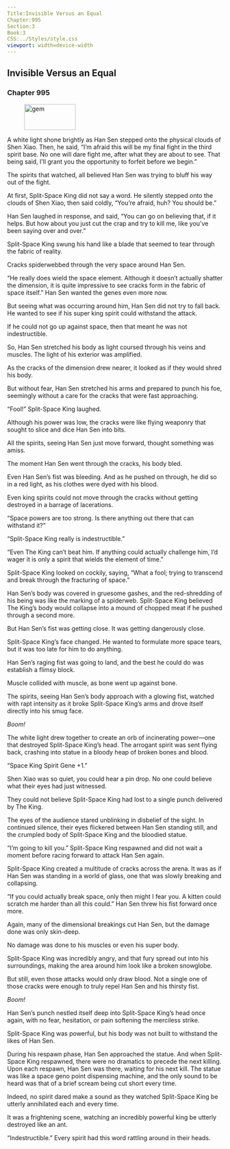```yaml
---
Title:Invisible Versus an Equal 
Chapter:995 
Section:3 
Book:3 
CSS:../Styles/style.css 
viewport: width=device-width
---
```

  
## Invisible Versus an Equal
### Chapter 995
  
<figure>
	<img src="../Images/gem.gif" alt="gem" id="gem" width="120" height="60" />
</figure>
  

  
A white light shone brightly as Han Sen stepped onto the physical clouds of Shen Xiao. Then, he said, “I’m afraid this will be my final fight in the third spirit base. No one will dare fight me, after what they are about to see. That being said, I’ll grant you the opportunity to forfeit before we begin.”

The spirits that watched, all believed Han Sen was trying to bluff his way out of the fight.

At first, Split-Space King did not say a word. He silently stepped onto the clouds of Shen Xiao, then said coldly, “You’re afraid, huh? You should be.”

Han Sen laughed in response, and said, “You can go on believing that, if it helps. But how about you just cut the crap and try to kill me, like you’ve been saying over and over.”

Split-Space King swung his hand like a blade that seemed to tear through the fabric of reality.

Cracks spiderwebbed through the very space around Han Sen.

“He really does wield the space element. Although it doesn’t actually shatter the dimension, it is quite impressive to see cracks form in the fabric of space itself.” Han Sen wanted the genes even more now.

But seeing what was occurring around him, Han Sen did not try to fall back. He wanted to see if his super king spirit could withstand the attack.

If he could not go up against space, then that meant he was not indestructible.

So, Han Sen stretched his body as light coursed through his veins and muscles. The light of his exterior was amplified.

As the cracks of the dimension drew nearer, it looked as if they would shred his body.

But without fear, Han Sen stretched his arms and prepared to punch his foe, seemingly without a care for the cracks that were fast approaching.

“Fool!” Split-Space King laughed.

Although his power was low, the cracks were like flying weaponry that sought to slice and dice Han Sen into bits.

All the spirits, seeing Han Sen just move forward, thought something was amiss.

The moment Han Sen went through the cracks, his body bled.

Even Han Sen’s fist was bleeding. And as he pushed on through, he did so in a red light, as his clothes were dyed with his blood.

Even king spirits could not move through the cracks without getting destroyed in a barrage of lacerations.

“Space powers are too strong. Is there anything out there that can withstand it?”

“Split-Space King really is indestructible.”

“Even The King can’t beat him. If anything could actually challenge him, I’d wager it is only a spirit that wields the element of time.”

Split-Space King looked on cockily, saying, “What a fool; trying to transcend and break through the fracturing of space.”

Han Sen’s body was covered in gruesome gashes, and the red-shredding of his being was like the marking of a spiderweb. Split-Space King believed The King’s body would collapse into a mound of chopped meat if he pushed through a second more.

But Han Sen’s fist was getting close. It was getting dangerously close.

Split-Space King’s face changed. He wanted to formulate more space tears, but it was too late for him to do anything.

Han Sen’s raging fist was going to land, and the best he could do was establish a flimsy block.

Muscle collided with muscle, as bone went up against bone.

The spirits, seeing Han Sen’s body approach with a glowing fist, watched with rapt intensity as it broke Split-Space King’s arms and drove itself directly into his smug face.

*Boom!*

The white light drew together to create an orb of incinerating power—one that destroyed Split-Space King’s head. The arrogant spirit was sent flying back, crashing into statue in a bloody heap of broken bones and blood.

“Space King Spirit Gene +1.”

Shen Xiao was so quiet, you could hear a pin drop. No one could believe what their eyes had just witnessed.

They could not believe Split-Space King had lost to a single punch delivered by The King.

The eyes of the audience stared unblinking in disbelief of the sight. In continued silence, their eyes flickered between Han Sen standing still, and the crumpled body of Split-Space King and the bloodied statue.

“I’m going to kill you.” Split-Space King respawned and did not wait a moment before racing forward to attack Han Sen again.

Split-Space King created a multitude of cracks across the arena. It was as if Han Sen was standing in a world of glass, one that was slowly breaking and collapsing.

“If you could actually break space, only then might I fear you. A kitten could scratch me harder than all this could.” Han Sen threw his fist forward once more.

Again, many of the dimensional breakings cut Han Sen, but the damage done was only skin-deep.

No damage was done to his muscles or even his super body.

Split-Space King was incredibly angry, and that fury spread out into his surroundings, making the area around him look like a broken snowglobe.

But still, even those attacks would only draw blood. Not a single one of those cracks were enough to truly repel Han Sen and his thirsty fist.

*Boom!*

Han Sen’s punch nestled itself deep into Split-Space King’s head once again, with no fear, hesitation, or pain softening the merciless strike.

Split-Space King was powerful, but his body was not built to withstand the likes of Han Sen.

During his respawn phase, Han Sen approached the statue. And when Split-Space King respawned, there were no dramatics to precede the next killing. Upon each respawn, Han Sen was there, waiting for his next kill. The statue was like a space geno point dispensing machine, and the only sound to be heard was that of a brief scream being cut short every time.

Indeed, no spirit dared make a sound as they watched Split-Space King be utterly annihilated each and every time.

It was a frightening scene, watching an incredibly powerful king be utterly destroyed like an ant.

“Indestructible.” Every spirit had this word rattling around in their heads.